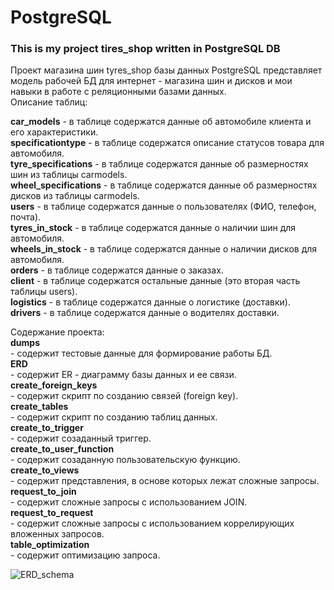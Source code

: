 # PostgreSQL
<h3>This is my project tires_shop written in PostgreSQL DB</h3>

Проект магазина шин tyres_shop базы данных PostgreSQL представляет модель рабочей БД для интернет - магазина шин и дисков и мои навыки в работе с реляционными базами данных.<br>
Описание таблиц:<br>

<b>car_models</b>	-	в таблице содержатся данные об автомобиле клиента и его характеристики. <br>
<b>specificationtype</b>	-	в таблице содержатся описание статусов товара для автомобиля. <br>
<b>tyre_specifications</b>	-	в таблице содержатся данные об размерностях шин из таблицы carmodels. <br>
<b>wheel_specifications</b>	-	в таблице содержатся данные об размерностях дисков из таблицы carmodels. <br>
<b>users</b>	-	в таблице содержатся данные о пользователях (ФИО, телефон, почта). <br>
<b>tyres_in_stock</b>	-	в таблице содержатся данные о наличии шин для автомобиля. <br>
<b>wheels_in_stock</b>	-	в таблице содержатся данные о наличии дисков для автомобиля. <br>
<b>orders</b>	-	в таблице содержатся данные о заказах. <br>
<b>client</b>	-	в таблице содержатся остальные данные (это вторая часть таблицы users). <br>
<b>logistics</b>	-	в таблице содержатся данные о логистике (доставки). <br>
<b>drivers</b>	-	в таблице содержатся данные о водителях доставки. <br>

Cодержание проекта:<br>
<b>	dumps	</b>	<br>	-	содержит тестовые данные для формирование работы БД.	<br>
<b>	ERD	</b>	<br>	-	содержит ER - диаграмму базы данных и ее связи.	<br>
<b>	create_foreign_keys	</b>	<br>	-	содержит скрипт по созданию связей (foreign key).	<br>
<b>	create_tables	</b>	<br>	-	содержит скрипт по созданию таблиц данных.	<br>
<b>	create_to_trigger	</b>	<br>	-	содержит созаданный триггер.	<br>
<b>	create_to_user_function	</b>	<br>	-	содержит созаданную пользовательскую функцию.	<br>
<b>	create_to_views	</b>	<br>	-	cодержит представления, в основе которых лежат сложные запросы.	<br>
<b>	request_to_join	</b>	<br>	-	содержит сложные запросы с использованием JOIN.	<br>
<b>	request_to_request	</b>	<br>	-	содержит сложные запросы с использованием коррелирующих вложенных запросов.	<br>
<b>	table_optimization	</b>	<br>	-	содержит оптимизацию запроса.	<br>



![ERD_schema](https://user-images.githubusercontent.com/64500585/211018291-9b7c402a-b7a2-4e22-b08f-dc45cd113d71.png)


